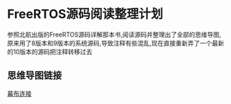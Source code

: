 # FreeRTOS源码阅读整理计划
参照北航出版的FreeRTOS源码详解那本书,阅读源码并整理出了全部的思维导图,原来用了8版本和9版本的系统源码,导致注释有些混乱,现在直接重新弄了一个最新的10版本的源码把注释转移过去
## 思维导图链接
[幕布连接](https://mubu.com/doc/1OqviTu-10)
